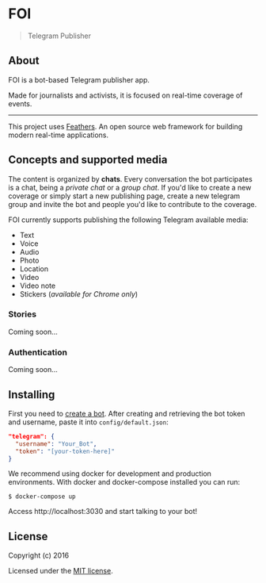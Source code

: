 # FOI

> Telegram Publisher

## About

FOI is a bot-based Telegram publisher app.

Made for journalists and activists, it is focused on real-time coverage of events.

---

This project uses [Feathers](http://feathersjs.com). An open source web framework for building modern real-time applications.

## Concepts and supported media

The content is organized by **chats**. Every conversation the bot participates is a chat, being a *private chat* or a *group chat*. If you'd like to create a new coverage or simply start a new publishing page, create a new telegram group and invite the bot and people you'd like to contribute to the coverage.

FOI currently supports publishing the following Telegram available media:

 - Text
 - Voice
 - Audio
 - Photo
 - Location
 - Video
 - Video note
 - Stickers (*available for Chrome only*)

### Stories

Coming soon...

### Authentication

Coming soon...

## Installing

First you need to [create a bot](https://telegram.me/botfather). After creating and retrieving the bot token and username, paste it into `config/default.json`:

```json
"telegram": {
  "username": "Your_Bot",
  "token": "[your-token-here]"
}
```

We recommend using docker for development and production environments. With docker and docker-compose installed you can run:

```
$ docker-compose up
```

Access http://localhost:3030 and start talking to your bot!

## License

Copyright (c) 2016

Licensed under the [MIT license](LICENSE).
